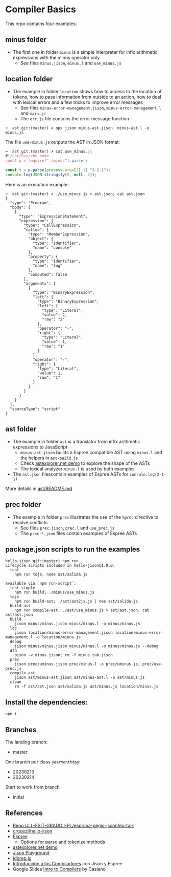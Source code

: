 # Compiler Basics

This repo contains four examples:

## minus folder

* The first one in folder `minus` is a simple interpreter for infix arithmetic expressions with the minus operator only
  * See files `minus.jison`, `minus.l` and  `use_minus.js`

## location folder

* The example in folder `location`  shows how to access to the location of tokens, how to pass information from outside to an action, how to deal with lexical errors and a few tricks to improve error messages
  * See files `minus-error-management.jison`, `minus-error-management.l` and  `main.js`
  * The `err.js` file contains the error message function


```
➜  ast git:(master) ✗ npx jison minus-ast.jison  minus-ast.l -o minus.js
```

The file `use-minus.js` outputs the AST in JSON format:

```js
➜  ast git:(master) ✗ cat use_minus.js 
#!/usr/bin/env node
const p = require("./minus").parser;

const t = p.parse(process.argv[2] || "2-1-1");
console.log(JSON.stringify(t, null, 2));
```

Here is an execution example:

```
➜  ast git:(master) ✗ ./use_minus.js > ast.json; cat ast.json     
{
  "type": "Program",
  "body": [
    {
      "type": "ExpressionStatement",
      "expression": {
        "type": "CallExpression",
        "callee": {
          "type": "MemberExpression",
          "object": {
            "type": "Identifier",
            "name": "console"
          },
          "property": {
            "type": "Identifier",
            "name": "log"
          },
          "computed": false
        },
        "arguments": [
          {
            "type": "BinaryExpression",
            "left": {
              "type": "BinaryExpression",
              "left": {
                "type": "Literal",
                "value": 2,
                "raw": "2"
              },
              "operator": "-",
              "right": {
                "type": "Literal",
                "value": 1,
                "raw": "1"
              }
            },
            "operator": "-",
            "right": {
              "type": "Literal",
              "value": 1,
              "raw": "1"
            }
          }
        ]
      }
    }
  ],
  "sourceType": "script"
}
```

## ast folder

* The example in folder `ast` is a translator from infix arithmetic expressions to JavaScript
  * `minus-ast.jison` builds a Espree compatible AST using `minus.l` and the helpers in `ast-build.js`
  * Check <a href="https://astexplorer.net/" target="_blank">astexplorer.net demo</a> to explore the shape of the ASTs
  * The lexical analyzer `minus.l` is used by both examples
* The `ast.json` filescontain examples of Espree ASTs for `console.log(2-1-1)`

More details in [ast/README.md](ast/README.md)

## prec folder

* The example in folder `prec` illustrates the use of the `%prec` directive to resolve conflicts
  * See files `prec.jison`, `prec.l` and  `use_prec.js`
  * The `prec-*.json` files contain examples of Espree ASTs
  
## package.json scripts to run the examples

```
hello-jison git:(master) npm run
Lifecycle scripts included in hello-jison@1.0.0:
  test
    npm run tojs; node ast/salida.js

available via `npm run-script`:
  test-simple
    npm run build; ./minus/use_minus.js
  tojs
    npm run build-ast; ./ast/ast2js.js | tee ast/salida.js
  build-ast
    npm run compile-ast; ./ast/use_minus.js > ast/ast.json; cat ast/ast.json
  build
    jison minus/minus.jison minus/minus.l -o minus/minus.js
  loc
    jison location/minus-error-management.jison location/minus-error-management.l -o location/minus.js
  debug
    jison minus/minus.jison minus/minus.l -o minus/minus.js --debug
  dfa
    bison -v minus.jison; rm -f minus.tab.jison
  prec
    jison prec/uminus.jison prec/minus.l -o prec/uminus.js; prec/use-prec.js
  compile-ast
    jison ast/minus-ast.jison ast/minus-ast.l -o ast/minus.js
  clean
    rm -f ast/ast.json ast/salida.js ast/minus.js location/minus.js
```

## Install the dependencies:

```
npm i
```

## Branches

The landing branch:

- master

One branch per class `yearmonthday`:

- 20230213
- 20230214
  
Start to work from branch 

- initial


## References

* [Repo ULL-ESIT-GRADOII-PL/esprima-pegjs-jsconfeu-talk](https://github.com/ULL-ESIT-GRADOII-PL/esprima-pegjs-jsconfeu-talk)
* [crguezl/hello-jison](https://github.com/crguezl/hello-jison)
* [Espree](https://github.com/eslint/espree)
  * [Options for parse and tokenize methods](https://github.com/eslint/espree#options)
* <a href="https://astexplorer.net/" target="_blank">astexplorer.net demo</a>
* <a href="https://nolanlawson.github.io/jison-debugger/" target="_blank">Jison Playground</a>
* [idgrep.js](https://github.com/ULL-ESIT-GRADOII-PL/esprima-pegjs-jsconfeu-talk/blob/master/idgrep.js)
* [Introducción a los Compiladores](https://ull-esit-gradoii-pl.github.io/temas/introduccion-a-pl/esprima.html) con Jison y Espree
* Google Slides [Intro to Compilers](https://docs.google.com/presentation/d/1N8h99dXzud9HzH8XY6QCZSmATCAWXtZebuqRTiy8qMU/edit?usp=sharing) by Casiano